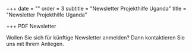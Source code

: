 +++
date = ""
order = 3
subtitle = "Newsletter Projekthilfe Uganda"
title = "Newsletter Projekthilfe Uganda"

+++
PDF Newsletter

Wollen Sie sich für künftige Newsletter anmelden? Dann kontaktieren Sie uns mit Ihrem Anliegen. 